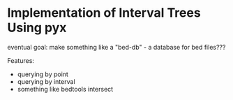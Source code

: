 Implementation of Interval Trees Using pyx
==========================================

eventual goal: make something like a "bed-db" - a database for bed files???

Features:
- querying by point
- querying by interval
- something like bedtools intersect
